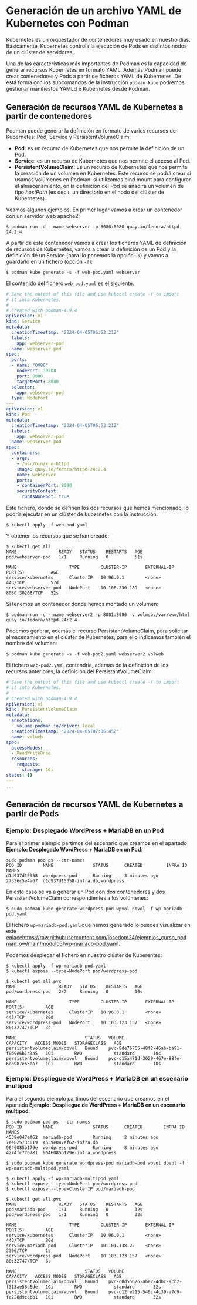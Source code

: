 # Generación de un archivo YAML de Kubernetes con Podman

Kubernetes es un orquestador de contenedores muy usado en nuestro días. Básicamente, Kubernetes controla la ejecución de Pods en distintos nodos de un clúster de servidores.

Una de las características más importantes de Podman es la capacidad de generar recursos Kubernetes en formato YAML. Además Podman puede crear contenedores y Pods a partir de ficheros YAML de Kubernetes. De está forma con los subcomandos de la instrucción `podman kube` podremos gestionar manifiestos YAMLd e Kubernetes desde Podman.

## Generación de recursos YAML de Kubernetes a partir de contenedores

Podman puede generar la definición en formato de varios recursos de Kubernetes: Pod, Service y PersistentVolumeClaim:

* **Pod**: es un recurso de Kubernetes que nos permite la definición de un Pod.
* **Service**: es un recurso de Kubernetes que nos permite el acceso al Pod.
* **PersistentVolumeClaim**: Es un recurso de Kubernetes que nos permite la creación de un volumen en Kubernetes. Este recurso se podrá crear si usamos volúmenes en Podman. si utilizamos bind mount para configurar el almacenamiento, en la definición del Pod se añadirá un volumen de tipo *hostPath* (es decir, un directorio en el nodo del clúster de Kubernetes).

Veamos algunos ejemplos. En primer lugar vamos a crear un contenedor con un servidor web apache2:

```
$ podman run -d --name webserver -p 8080:8080 quay.io/fedora/httpd-24:2.4
```

A partir de este contenedor vamos a crear los ficheros YAML de definición de recursos de Kubernetes, vamos a crear la definición de un Pod y la definición de un Service (para llo ponemos la opción `-s`) y vamos a guardarlo en un fichero (opción `-f`):

```
$ podman kube generate -s -f web-pod.yaml webserver
```

El contenido del fichero `web-pod.yaml` es el siguiente:

```yaml
# Save the output of this file and use kubectl create -f to import
# it into Kubernetes.
#
# Created with podman-4.9.4
apiVersion: v1
kind: Service
metadata:
  creationTimestamp: "2024-04-05T06:53:21Z"
  labels:
    app: webserver-pod
  name: webserver-pod
spec:
  ports:
  - name: "8080"
    nodePort: 30208
    port: 8080
    targetPort: 8080
  selector:
    app: webserver-pod
  type: NodePort
---
apiVersion: v1
kind: Pod
metadata:
  creationTimestamp: "2024-04-05T06:53:21Z"
  labels:
    app: webserver-pod
  name: webserver-pod
spec:
  containers:
  - args:
    - /usr/bin/run-httpd
    image: quay.io/fedora/httpd-24:2.4
    name: webserver
    ports:
    - containerPort: 8080
    securityContext:
      runAsNonRoot: true
```

Este fichero, donde se definen los dos recursos que hemos mencionado, lo podría ejecutar en un clúster de kubernetes con la instrucción:

```
$ kubectl apply -f web-pod.yaml 
```

Y obtener los recursos que se han creado:

```
$ kubectl get all
NAME                READY   STATUS    RESTARTS   AGE
pod/webserver-pod   1/1     Running   0          51s

NAME                    TYPE        CLUSTER-IP       EXTERNAL-IP   PORT(S)          AGE
service/kubernetes      ClusterIP   10.96.0.1        <none>        443/TCP          57d
service/webserver-pod   NodePort    10.108.230.189   <none>        8080:30208/TCP   52s
```

Si tenemos un contenedor donde hemos montado un volumen:

```
$ podman run -d --name webserver2 -p 8081:8080 -v volweb:/var/www/html quay.io/fedora/httpd-24:2.4
```

Podemos generar, además el recurso PersistantVolumeClaim, para solicitar almacenamiento en el clúster de Kubernetes, para ello indicamos también el nombre del volumen:

```
$ podman kube generate -s -f web-pod2.yaml webserver2 volweb
```

El fichero `web-pod2.yaml` contendría, además de la definición de los recursos anteriores, la definición del PersistantVolumeClaim:

```yaml
# Save the output of this file and use kubectl create -f to import
# it into Kubernetes.
#
# Created with podman-4.9.4
apiVersion: v1
kind: PersistentVolumeClaim
metadata:
  annotations:
    volume.podman.io/driver: local
  creationTimestamp: "2024-04-05T07:06:45Z"
  name: volweb
spec:
  accessModes:
  - ReadWriteOnce
  resources:
    requests:
      storage: 1Gi
status: {}
---
...
```

## Generación de recursos YAML de Kubernetes a partir de Pods

### Ejemplo: Desplegado WordPress + MariaDB en un Pod

Para el primer ejemplo partimos del escenario que creamos en el apartado **Ejemplo: Desplegado WordPress + MariaDB en un Pod**:

```
sudo podman pod ps --ctr-names
POD ID        NAME               STATUS      CREATED         INFRA ID      NAMES
d1d937d15358  wordpress-pod      Running     3 minutes ago   27326c5e4a67  d1d937d15358-infra,db,wordpress
```

En este caso se va a generar un Pod con dos contenedores y dos PersistentVolumeClaim correspondientes a los volúmenes:

```
$ sudo podman kube generate wordpress-pod wpvol dbvol -f wp-mariadb-pod.yaml
```

El fichero `wp-mariadb-pod.yaml` que hemos generado lo puedes visualizar en este [enlace]()https://raw.githubusercontent.com/josedom24/ejemplos_curso_podman_ow/main/modulo5/wp-mariadb-pod.yaml.

Podemos desplegar el fichero en nuestro clúster de Kuberentes:

```
$ kubectl apply -f wp-mariadb-pod.yaml 
$ kubectl expose --type=NodePort pod/wordpress-pod

$ kubectl get all,pvc
NAME                READY   STATUS    RESTARTS   AGE
pod/wordpress-pod   2/2     Running   0          10s

NAME                    TYPE        CLUSTER-IP       EXTERNAL-IP   PORT(S)        AGE
service/kubernetes      ClusterIP   10.96.0.1        <none>        443/TCP        80d
service/wordpress-pod   NodePort    10.103.123.157   <none>        80:32747/TCP   3s

NAME                          STATUS   VOLUME                                     CAPACITY   ACCESS MODES   STORAGECLASS   AGE
persistentvolumeclaim/dbvol   Bound    pvc-8de76765-48f2-46ab-ba91-f0b9e6b1a3a5   1Gi        RWO            standard       10s
persistentvolumeclaim/wpvol   Bound    pvc-c15a471d-3029-467e-88fe-6ed987e65ea7   1Gi        RWO            standard       10s
```


### Ejemplo: Despliegue de WordPress + MariaDB en un escenario multipod


Para el segundo ejemplo partimos del escenario que creamos en el apartado **Ejemplo: Despliegue de WordPress + MariaDB en un escenario multipod**: 

```
$ sudo podman pod ps --ctr-names
POD ID        NAME               STATUS      CREATED        INFRA ID      NAMES
4539e047ef62  mariadb-pod        Running     2 minutes ago  7ee82573c019  4539e047ef62-infra,db
9646085b179e  wordpress-pod      Running     8 minutes ago  4274fc776781  9646085b179e-infra,wordpress
```


```
$ sudo podman kube generate wordpress-pod mariadb-pod wpvol dbvol -f wp-mariadb-multipod.yaml 
```

```
$ kubectl apply -f wp-mariadb-multipod.yaml 
$ kubectl expose --type=NodePort pod/wordpress-pod
$ kubectl expose --type=ClusterIP pod/mariadb-pod

$ kubectl get all,pvc
NAME                READY   STATUS    RESTARTS   AGE
pod/mariadb-pod     1/1     Running   0          32s
pod/wordpress-pod   1/1     Running   0          32s

NAME                    TYPE        CLUSTER-IP       EXTERNAL-IP   PORT(S)        AGE
service/kubernetes      ClusterIP   10.96.0.1        <none>        443/TCP        80d
service/mariadb-pod     ClusterIP   10.101.138.22    <none>        3306/TCP       1s
service/wordpress-pod   NodePort    10.103.123.157   <none>        80:32747/TCP   6s

NAME                          STATUS   VOLUME                                     CAPACITY   ACCESS MODES   STORAGECLASS   AGE
persistentvolumeclaim/dbvol   Bound    pvc-c0d55626-abe2-4dbc-9cb2-f313ae58d8de   1Gi        RWO            standard       32s
persistentvolumeclaim/wpvol   Bound    pvc-c12fe215-546c-4c39-a7d9-fe228d9cebb1   1Gi        RWO            standard       32s
```